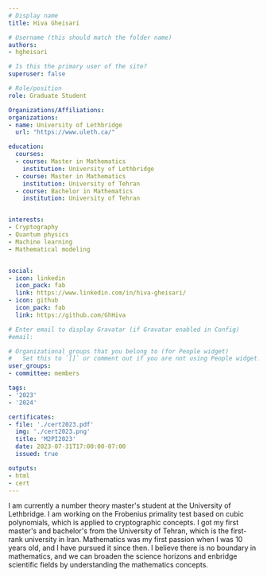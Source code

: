 ```yaml
---
# Display name
title: Hiva Gheisari

# Username (this should match the folder name)
authors:
- hgheisari

# Is this the primary user of the site?
superuser: false

# Role/position
role: Graduate Student

Organizations/Affiliations:
organizations:
- name: University of Lethbridge
  url: "https://www.uleth.ca/"

education:
  courses:
  - course: Master in Mathematics
    institution: University of Lethbridge
  - course: Master in Mathematics
    institution: University of Tehran
  - course: Bachelor in Mathematics
    institution: University of Tehran


interests:
- Cryptography
- Quantum physics
- Machine learning
- Mathematical modeling


social:
- icon: linkedin
  icon_pack: fab
  link: https://www.linkedin.com/in/hiva-gheisari/
- icon: github
  icon_pack: fab
  link: https://github.com/GhHiva

# Enter email to display Gravatar (if Gravatar enabled in Config)
#email:

# Organizational groups that you belong to (for People widget)
#   Set this to `[]` or comment out if you are not using People widget.
user_groups:
- committee: members

tags:
- '2023'
- '2024'

certificates:
- file: './cert2023.pdf'
  img: './cert2023.png'
  title: 'M2PI2023'
  date: 2023-07-31T17:00:00-07:00
  issued: true

outputs:
- html
- cert
---
```

I am currently a number theory master's student at the University of Lethbridge.
I am working on the Frobenius primality test based on cubic polynomials, which
is applied to cryptographic concepts. I got my first master's and bachelor's
from the University of Tehran, which is the first-rank university in Iran.
Mathematics was my first passion when I was 10 years old, and I have pursued it
since then. I believe there is no boundary in mathematics, and we can broaden
the science horizons and enbridge scientific fields by understanding the
mathematics concepts.
